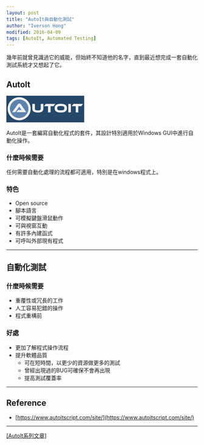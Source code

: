 ```yaml
---
layout: post
title: "AutoIt與自動化測試"
author: "Iverson Hong"
modified: 2016-04-09
tags: [AutoIt, Automated Testing]
---
```


幾年前就曾見識過它的威能，但始終不知道他的名字，直到最近想完成一套自動化測試系統才又想起了它。

## AutoIt ##

![](..\images\postImage\AutoIt_Automated_Testing\001.png)

AutoIt是一套編寫自動化程式的套件，其設計特別適用於Windows GUI中進行自動化操作。

### 什麼時候需要 ###

任何需要自動化處理的流程都可適用，特別是在windows程式上。

### 特色 ###

- Open source
- 腳本語言
- 可模擬鍵盤滑鼠動作
- 可與視窗互動
- 有許多內建函式
- 可呼叫外部現有程式

----------

## 自動化測試 ##

### 什麼時候需要 ###

- 重覆性或冗長的工作
- 人工容易犯錯的操作
- 程式重構前

### 好處 ###

- 更加了解程式操作流程
- 提升軟體品質
	- 可在短時間，以更少的資源做更多的測試
	- 曾經出現過的BUG可確保不會再出現
	- 提高測試覆蓋率

----------

## Reference ##

- [https://www.autoitscript.com/site/](https://www.autoitscript.com/site/)

----------

[[AutoIt系列文章]](http://yu-qiao-hong.github.io/tags/#AutoIt)
